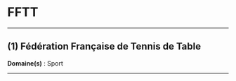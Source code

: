 # FFTT

--------------------

## (1) Fédération Française de Tennis de Table

**Domaine(s)** : Sport

--------------------